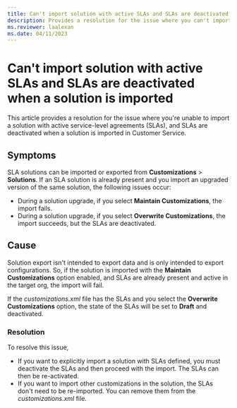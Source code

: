 ```yaml
---
title: Can't import solution with active SLAs and SLAs are deactivated when a solution is imported
description: Provides a resolution for the issue where you can't import a solution with active SLAs, and SLAs are deactivated when a solution is imported in Dynamics 365 Customer Service.
ms.reviewer: laalexan
ms.date: 04/11/2023
---
```

# Can't import solution with active SLAs and SLAs are deactivated when a solution is imported

This article provides a resolution for the issue where you're unable to import a solution with active service-level agreements (SLAs), and SLAs are deactivated when a solution is imported in Customer Service.

## Symptoms

SLA solutions can be imported or exported from **Customizations** > **Solutions**. If an SLA solution is already present and you import an upgraded version of the same solution, the following issues occur:

- During a solution upgrade, if you select **Maintain Customizations**, the import fails.
- During a solution upgrade, if you select **Overwrite Customizations**, the import succeeds, but the SLAs are deactivated.

## Cause

Solution export isn't intended to export data and is only intended to export configurations. So, if the solution is imported with the **Maintain Customizations** option enabled, and SLAs are already present and active in the target org, the import will fail.  

If the *customizations.xml* file has the SLAs and you select the **Overwrite Customizations** option, the state of the SLAs will be set to **Draft** and deactivated.

### Resolution

To resolve this issue,

- If you want to explicitly import a solution with SLAs defined, you must deactivate the SLAs and then proceed with the import. The SLAs can then be re-activated.
- If you want to import other customizations in the solution, the SLAs don't need to be re-imported. You can remove them from the *customizations.xml* file.
